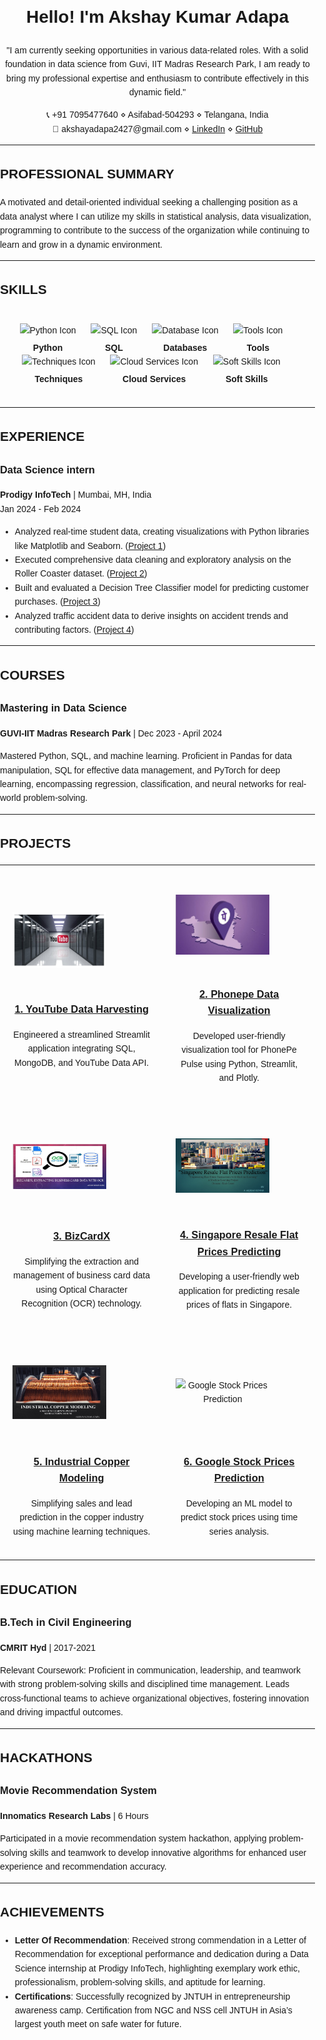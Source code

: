 <h1 align="center">Hello! I'm Akshay Kumar Adapa</h1>

<p align="center">
  "I am currently seeking opportunities in various data-related roles. With a solid foundation in data science from Guvi, IIT Madras Research Park, I am ready to bring my professional expertise and enthusiasm to contribute effectively in this dynamic field."
</p>

<p align="center">
  📞 +91 7095477640 ⋄ Asifabad-504293 ⋄ Telangana, India <br>
  📧 akshayadapa2427@gmail.com ⋄ <a href="https://www.linkedin.com/in/akshayadapa">LinkedIn</a> ⋄ <a href="https://github.com/AkshayAdapa">GitHub</a>
</p>

---

## PROFESSIONAL SUMMARY

A motivated and detail-oriented individual seeking a challenging position as a data analyst where I can utilize my skills in statistical analysis, data visualization, programming to contribute to the success of the organization while continuing to learn and grow in a dynamic environment.

---

## SKILLS

<!DOCTYPE html>
<html lang="en">
<head>
    <meta charset="UTF-8">
    <meta name="viewport" content="width=device-width, initial-scale=1.0">
    <title>Impressive Skills Section</title>
    <style>
        body {
            font-family: Arial, sans-serif;
            line-height: 1.6;
            margin: 0;
            padding: 0;
        }
        .container {
            max-width: 800px;
            margin: 0 auto;
            padding: 20px;
            text-align: center;
        }
        .skill {
            display: inline-block;
            margin-right: 20px;
            vertical-align: top;
        }
        .skill img {
            width: 24px;
            height: 24px;
            margin-bottom: 5px;
        }
        .skill h3 {
            margin: 0;
            font-size: 14px;
        }
    </style>
</head>
<body>
    <div class="container">
        <div class="skill">
            <img src="https://img.icons8.com/color/48/000000/python.png" alt="Python Icon">
            <h3>Python</h3>
        </div>
        <div class="skill">
            <img src="https://img.icons8.com/color/48/000000/sql.png" alt="SQL Icon">
            <h3>SQL</h3>
        </div>
        <div class="skill">
            <img src="https://img.icons8.com/color/48/000000/database.png" alt="Database Icon">
            <h3>Databases</h3>
        </div>
        <div class="skill">
            <img src="https://img.icons8.com/color/48/000000/settings.png" alt="Tools Icon">
            <h3>Tools</h3>
        </div>
        <div class="skill">
            <img src="https://img.icons8.com/color/48/000000/search-property.png" alt="Techniques Icon">
            <h3>Techniques</h3>
        </div>
        <div class="skill">
            <img src="https://img.icons8.com/color/48/000000/cloud.png" alt="Cloud Services Icon">
            <h3>Cloud Services</h3>
        </div>
        <div class="skill">
            <img src="https://img.icons8.com/color/48/000000/paint-palette.png" alt="Soft Skills Icon">
            <h3>Soft Skills</h3>
        </div>
    </div>
</body>
</html>

---

## EXPERIENCE

### Data Science intern
**Prodigy InfoTech** | Mumbai, MH, India  
Jan 2024 - Feb 2024

- Analyzed real-time student data, creating visualizations with Python libraries like Matplotlib and Seaborn. ([Project 1](https://github.com/AkshayAdapa/PRODIGY_DS_01_Visualization.git))
- Executed comprehensive data cleaning and exploratory analysis on the Roller Coaster dataset. ([Project 2](https://github.com/AkshayAdapa/PRODIGY_DS_02_EDA.git))
- Built and evaluated a Decision Tree Classifier model for predicting customer purchases. ([Project 3](https://github.com/AkshayAdapa/PRODIGY_DS_03_Decision_Tree.git))
- Analyzed traffic accident data to derive insights on accident trends and contributing factors. ([Project 4](https://github.com/AkshayAdapa/PRODIGY_DS_05_-Analyze-traffic-accident-data.git))

---

## COURSES

### Mastering in Data Science
**GUVI-IIT Madras Research Park** | Dec 2023 - April 2024

Mastered Python, SQL, and machine learning. Proficient in Pandas for data manipulation, SQL for effective data management, and PyTorch for deep learning, encompassing regression, classification, and neural networks for real-world problem-solving.

---
## PROJECTS

<table>
  <tr>
    <td style="text-align: center; padding: 20px;">
      <div style="width: 150px; height: 150px; display: flex; justify-content: center; align-items: center;">
        <img src="https://github.com/AkshayAdapa/YouTube_Data_Harvesting/blob/main/youtube%20data%20symbol.jpg?raw=true" alt="YouTube Data Harvesting" style="max-width: 100%; max-height: 100%;">
      </div>
      <h3><a href="https://github.com/AkshayAdapa/YouTube_Data_Harvesting.git">1. YouTube Data Harvesting</a></h3>
      <p>Engineered a streamlined Streamlit application integrating SQL, MongoDB, and YouTube Data API.</p>
    </td>
    <td style="text-align: center; padding: 20px;">
      <div style="width: 150px; height: 150px; display: flex; justify-content: center; align-items: center;">
        <img src="https://github.com/AkshayAdapa/Phonepe_Pulse/blob/main/phonepe%20symbol.jpg?raw=true" alt="Phonepe Data Visualization" style="max-width: 100%; max-height: 100%;">
      </div>
      <h3><a href="https://github.com/AkshayAdapa/Phonepe_Pulse.git">2. Phonepe Data Visualization</a></h3>
      <p>Developed user-friendly visualization tool for PhonePe Pulse using Python, Streamlit, and Plotly.</p>
    </td>
  </tr>
  <tr>
    <td style="text-align: center; padding: 20px;">
      <div style="width: 150px; height: 150px; display: flex; justify-content: center; align-items: center;">
        <img src="https://github.com/AkshayAdapa/BizCardX/blob/main/BizCard%20symbol%20pic.jpg" alt="BizCardX" style="max-width: 100%; max-height: 100%;">
      </div>
      <h3><a href="https://github.com/AkshayAdapa/BizCardX">3. BizCardX</a></h3>
      <p>Simplifying the extraction and management of business card data using Optical Character Recognition (OCR) technology.</p>
    </td>
    <td style="text-align: center; padding: 20px;">
      <div style="width: 150px; height: 150px; display: flex; justify-content: center; align-items: center;">
        <img src="https://github.com/AkshayAdapa/singapore_resale_flat_price_prediction/blob/main/singapore%20flat%20sale%20symbol.jpg" alt="Singapore Resale Flat Prices Predicting" style="max-width: 100%; max-height: 100%;">
      </div>
      <h3><a href="https://github.com/AkshayAdapa/singapore_resale_flat_price_prediction">4. Singapore Resale Flat Prices Predicting</a></h3>
      <p>Developing a user-friendly web application for predicting resale prices of flats in Singapore.</p>
    </td>
  </tr>
  <tr>
    <td style="text-align: center; padding: 20px;">
      <div style="width: 150px; height: 150px; display: flex; justify-content: center; align-items: center;">
        <img src="https://github.com/AkshayAdapa/Industrial_Copper_Modeling/blob/main/copper%20modeling%20symbol.jpg" alt="Industrial Copper Modeling" style="max-width: 100%; max-height: 100%;">
      </div>
      <h3><a href="https://github.com/AkshayAdapa/Industrial_Copper_Modeling">5. Industrial Copper Modeling</a></h3>
      <p>Simplifying sales and lead prediction in the copper industry using machine learning techniques.</p>
    </td>
    <td style="text-align: center; padding: 20px;">
      <div style="width: 150px; height: 150px; display: flex; justify-content: center; align-items: center;">
        <img src="image_path_4" alt="Google Stock Prices Prediction" style="max-width: 100%; max-height: 100%;">
      </div>
      <h3><a href="project_link_4">6. Google Stock Prices Prediction</a></h3>
      <p>Developing an ML model to predict stock prices using time series analysis.</p>
    </td>
  </tr>
</table>



## EDUCATION

### B.Tech in Civil Engineering
**CMRIT Hyd** | 2017-2021

Relevant Coursework: Proficient in communication, leadership, and teamwork with strong problem-solving skills and disciplined time management. Leads cross-functional teams to achieve organizational objectives, fostering innovation and driving impactful outcomes.

---

## HACKATHONS

### Movie Recommendation System
**Innomatics Research Labs** | 6 Hours

Participated in a movie recommendation system hackathon, applying problem-solving skills and teamwork to develop innovative algorithms for enhanced user experience and recommendation accuracy.

---

## ACHIEVEMENTS

- **Letter Of Recommendation**: Received strong commendation in a Letter of Recommendation for exceptional performance and dedication during a Data Science internship at Prodigy InfoTech, highlighting exemplary work ethic, professionalism, problem-solving skills, and aptitude for learning.
- **Certifications**: Successfully recognized by JNTUH in entrepreneurship awareness camp. Certification from NGC and NSS cell JNTUH in Asia’s largest youth meet on safe water for future.
